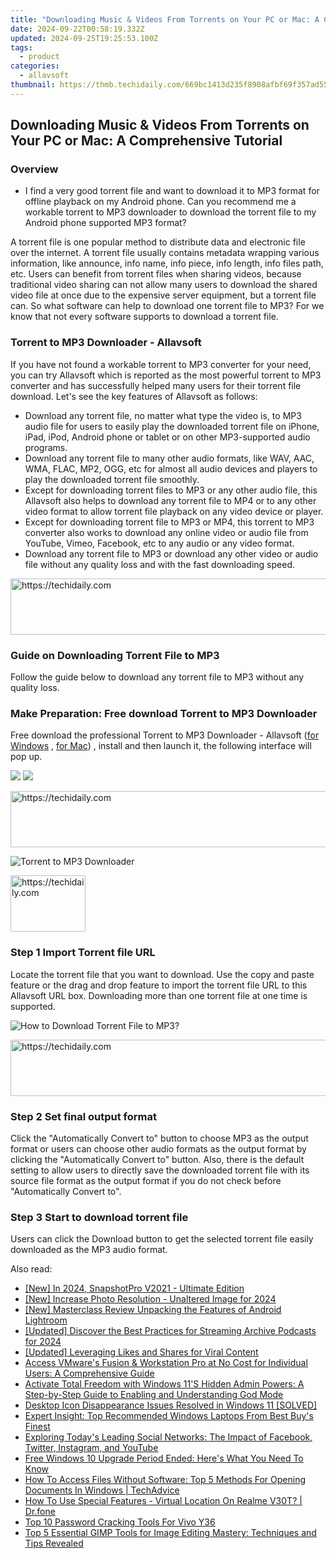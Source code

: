```yaml
---
title: "Downloading Music & Videos From Torrents on Your PC or Mac: A Comprehensive Tutorial"
date: 2024-09-22T00:58:19.332Z
updated: 2024-09-25T19:25:53.100Z
tags:
  - product
categories:
  - allavsoft
thumbnail: https://thmb.techidaily.com/669bc1413d235f8908afbf69f357ad5578fda1c3066e7cdb610eb41a93c8a8ff.jpeg
---
```


## Downloading Music & Videos From Torrents on Your PC or Mac: A Comprehensive Tutorial

### Overview

* I find a very good torrent file and want to download it to MP3 format for offline playback on my Android phone. Can you recommend me a workable torrent to MP3 downloader to download the torrent file to my Android phone supported MP3 format?

A torrent file is one popular method to distribute data and electronic file over the internet. A torrent file usually contains metadata wrapping various information, like announce, info name, info piece, info length, info files path, etc. Users can benefit from torrent files when sharing videos, because traditional video sharing can not allow many users to download the shared video file at once due to the expensive server equipment, but a torrent file can. So what software can help to download one torrent file to MP3? For we know that not every software supports to download a torrent file.

### Torrent to MP3 Downloader - Allavsoft

If you have not found a workable torrent to MP3 converter for your need, you can try Allavsoft which is reported as the most powerful torrent to MP3 converter and has successfully helped many users for their torrent file download. Let's see the key features of Allavsoft as follows:

* Download any torrent file, no matter what type the video is, to MP3 audio file for users to easily play the downloaded torrent file on iPhone, iPad, iPod, Android phone or tablet or on other MP3-supported audio programs.
* Download any torrent file to many other audio formats, like WAV, AAC, WMA, FLAC, MP2, OGG, etc for almost all audio devices and players to play the downloaded torrent file smoothly.
* Except for downloading torrent files to MP3 or any other audio file, this Allavsoft also helps to download any torrent file to MP4 or to any other video format to allow torrent file playback on any video device or player.
* Except for downloading torrent file to MP3 or MP4, this torrent to MP3 converter also works to download any online video or audio file from YouTube, Vimeo, Facebook, etc to any audio or any video format.
* Download any torrent file to MP3 or download any other video or audio file without any quality loss and with the fast downloading speed.

<!-- affiliate ads begin -->
<a href="https://aligracehair.sjv.io/c/5597632/2047411/19272" target="_top" id="2047411">
  <img src="//a.impactradius-go.com/display-ad/19272-2047411" border="0" alt="https://techidaily.com" width="728" height="90"/>
</a>
<img height="0" width="0" src="https://aligracehair.sjv.io/i/5597632/2047411/19272" style="position:absolute;visibility:hidden;" border="0" />
<!-- affiliate ads end -->

### Guide on Downloading Torrent File to MP3

Follow the guide below to download any torrent file to MP3 without any quality loss.

### Make Preparation: Free download Torrent to MP3 Downloader

Free download the professional Torrent to MP3 Downloader - Allavsoft ([for Windows](https://tools.techidaily.com/allavsoft/products/) , [for Mac](https://tools.techidaily.com/allavsoft/products/)) , install and then launch it, the following interface will pop up.

[![](https://www.allavsoft.com/how-to/../images/how-to/free-download-win.jpg)](https://tools.techidaily.com/allavsoft/products/) [![](https://www.allavsoft.com/how-to/../images/how-to/free-download-mac.jpg)](https://tools.techidaily.com/allavsoft/products/)

<!-- affiliate ads begin -->
<a href="https://appsumo.8odi.net/c/5597632/2043594/7443" target="_top" id="2043594">
  <img src="//a.impactradius-go.com/display-ad/7443-2043594" border="0" alt="https://techidaily.com" width="728" height="90"/>
</a>
<img height="0" width="0" src="https://appsumo.8odi.net/i/5597632/2043594/7443" style="position:absolute;visibility:hidden;" border="0" />
<!-- affiliate ads end -->

![Torrent to MP3 Downloader](https://www.allavsoft.com/how-to/../images/allavsoft/screen-shot-600.jpg)

<!-- affiliate ads begin -->
<a href="https://bluettide.pxf.io/c/5597632/2141684/17092" target="_top" id="2141684">
  <img src="//a.impactradius-go.com/display-ad/17092-2141684" border="0" alt="https://techidaily.com" width="120" height="90"/>
</a>
<img height="0" width="0" src="https://bluettide.pxf.io/i/5597632/2141684/17092" style="position:absolute;visibility:hidden;" border="0" />
<!-- affiliate ads end -->

### Step 1 Import Torrent file URL

Locate the torrent file that you want to download. Use the copy and paste feature or the drag and drop feature to import the torrent file URL to this Allavsoft URL box. Downloading more than one torrent file at one time is supported.

![How to Download Torrent File to MP3?](https://www.allavsoft.com/how-to/../images/how-to/download-rtmp-video/download-rtmp-video.jpg)

<!-- affiliate ads begin -->
<a href="https://ephamedtechinc.pxf.io/c/5597632/2123511/26400" target="_top" id="2123511">
  <img src="//a.impactradius-go.com/display-ad/26400-2123511" border="0" alt="https://techidaily.com" width="728" height="90"/>
</a>
<img height="0" width="0" src="https://ephamedtechinc.pxf.io/i/5597632/2123511/26400" style="position:absolute;visibility:hidden;" border="0" />
<!-- affiliate ads end -->

### Step 2 Set final output format

Click the "Automatically Convert to" button to choose MP3 as the output format or users can choose other audio formats as the output format by clicking the "Automatically Convert to" button. Also, there is the default setting to allow users to directly save the downloaded torrent file with its source file format as the output format if you do not check before "Automatically Convert to".

### Step 3 Start to download torrent file

Users can click the Download button to get the selected torrent file easily downloaded as the MP3 audio format.

<ins class="adsbygoogle"
     style="display:block"
     data-ad-format="autorelaxed"
     data-ad-client="ca-pub-7571918770474297"
     data-ad-slot="1223367746"></ins>

<ins class="adsbygoogle"
     style="display:block"
     data-ad-client="ca-pub-7571918770474297"
     data-ad-slot="8358498916"
     data-ad-format="auto"
     data-full-width-responsive="true"></ins>

<span class="atpl-alsoreadstyle">Also read:</span>
<div><ul>
<li><a href="https://video-capture.techidaily.com/new-in-2024-snapshotpro-v2021-ultimate-edition/"><u>[New] In 2024, SnapshotPro V2021 - Ultimate Edition</u></a></li>
<li><a href="https://fox-links.techidaily.com/new-increase-photo-resolution-unaltered-image-for-2024/"><u>[New] Increase Photo Resolution - Unaltered Image for 2024</u></a></li>
<li><a href="https://extra-guidance.techidaily.com/new-masterclass-review-unpacking-the-features-of-android-lightroom/"><u>[New] Masterclass Review Unpacking the Features of Android Lightroom</u></a></li>
<li><a href="https://fox-blue.techidaily.com/updated-discover-the-best-practices-for-streaming-archive-podcasts-for-2024/"><u>[Updated] Discover the Best Practices for Streaming Archive Podcasts for 2024</u></a></li>
<li><a href="https://instagram-clips.techidaily.com/updated-leveraging-likes-and-shares-for-viral-content/"><u>[Updated] Leveraging Likes and Shares for Viral Content</u></a></li>
<li><a href="https://win-data.techidaily.com/access-vmwares-fusion-and-workstation-pro-at-no-cost-for-individual-users-a-comprehensive-guide/"><u>Access VMware's Fusion & Workstation Pro at No Cost for Individual Users: A Comprehensive Guide</u></a></li>
<li><a href="https://win-data.techidaily.com/activate-total-freedom-with-windows-11s-hidden-admin-powers-a-step-by-step-guide-to-enabling-and-understanding-god-mode/"><u>Activate Total Freedom with Windows 11'S Hidden Admin Powers: A Step-by-Step Guide to Enabling and Understanding God Mode</u></a></li>
<li><a href="https://win-howtos.techidaily.com/desktop-icon-disappearance-issues-resolved-in-windows-11-solved/"><u>Desktop Icon Disappearance Issues Resolved in Windows 11 [SOLVED]</u></a></li>
<li><a href="https://win-data.techidaily.com/expert-insight-top-recommended-windows-laptops-from-best-buys-finest/"><u>Expert Insight: Top Recommended Windows Laptops From Best Buy's Finest</u></a></li>
<li><a href="https://win-forum.techidaily.com/exploring-todays-leading-social-networks-the-impact-of-facebook-twitter-instagram-and-youtube/"><u>Exploring Today's Leading Social Networks: The Impact of Facebook, Twitter, Instagram, and YouTube</u></a></li>
<li><a href="https://win-data.techidaily.com/free-windows-10-upgrade-period-ended-heres-what-you-need-to-know/"><u>Free Windows 10 Upgrade Period Ended: Here's What You Need To Know</u></a></li>
<li><a href="https://win-data.techidaily.com/how-to-access-files-without-software-top-5-methods-for-opening-documents-in-windows-techadvice/"><u>How To Access Files Without Software: Top 5 Methods For Opening Documents In Windows | TechAdvice</u></a></li>
<li><a href="https://change-location.techidaily.com/how-to-use-special-features-virtual-location-on-realme-v30t-drfone-by-drfone-virtual-android/"><u>How To Use Special Features - Virtual Location On Realme V30T? | Dr.fone</u></a></li>
<li><a href="https://android-unlock.techidaily.com/top-10-password-cracking-tools-for-vivo-y36-by-drfone-android/"><u>Top 10 Password Cracking Tools For Vivo Y36</u></a></li>
<li><a href="https://win-data.techidaily.com/top-5-essential-gimp-tools-for-image-editing-mastery-techniques-and-tips-revealed/"><u>Top 5 Essential GIMP Tools for Image Editing Mastery: Techniques and Tips Revealed</u></a></li>
</ul></div>

